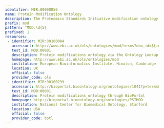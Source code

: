 ```yaml
---
identifier: MIR:00000056
name: Protein Modification Ontology
description: The Proteomics Standards Initiative modification ontology (PSI-MOD)  aims to define a concensus nomenclature and ontology reconciling, in a hierarchical representation, the complementary descriptions of residue modifications.
prefix: mod
pattern: ^MOD:\d{5}
prefixed: 1
resources:
 - identifier: MIR:00100084
   accessurl: http://www.ebi.ac.uk/ols/ontologies/mod/terms?obo_id=${id}
   test_id: MOD:00001
   description: Protein modifications ontology via the Ontology Lookup Service (OLS)
   homepage: http://www.ebi.ac.uk/ols/ontologies/mod
   institution: European Bioinformatics Institute, Hinxton, Cambridge
   location: UK
   official: false
   provider_code: ols
 - identifier: MIR:00100239
   accessurl: http://bioportal.bioontology.org/ontologies/1041?p=terms&conceptid=${id}
   test_id: MOD:00001
   description: Protein modifications ontology through BioPortal
   homepage: http://bioportal.bioontology.org/ontologies/PSIMOD
   institution: National Center for Biomedical Ontology, Stanford
   location: USA
   official: false
   provider_code: bptl
---
```

